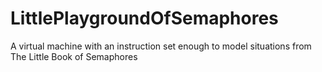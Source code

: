 LittlePlaygroundOfSemaphores
============================

A virtual machine with an instruction set enough to model situations from The Little Book of Semaphores

